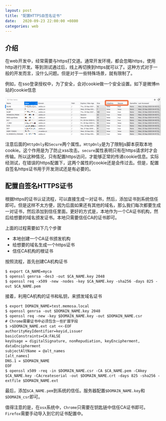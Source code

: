 ```yaml
---
layout: post
title: "配置HTTPS自签名证书"
date:   2020-09-23 22:00:00 +0800
categories: web
---
```

## 介绍

在web开发中，经常需要与https打交道。通常开发环境，都会忽略https，使用http进行开发。等到测试通过后，线上再切换到https就可以了。这种方式对于一般的开发而言，没什么问题。但是对于一些特殊场景，就有限制了。

例如，在sso登录授权中，为了安全，会对cookie做一个安全设置。如下是微博m站的cookie信息

![img](/assert/imgs/https_local_1.png)

注意后面的`HttpOnly`和`Secure`两个属性。`HttpOnly`是为了限制js脚本获取本地cookie。这个作用是为了防止xss攻击。`secure`属性表明只有在https请求时才会传输。所以这种情况，只有配置https访问，才能够正常的传递cookie信息。实际经测试，在错误的https配置下，这两个属性的cookie还是会传过去。但是，配置自签名https证书用于开发测试还是有必要的。

## 配置自签名HTTPS证书

根据https的证书认证流程，可以直接生成一对证书，然后，添加证书到系统信任即可。但是这样不太方便，因为后面如果还有其他的域名，那么我们每次都要生成一对证书，然后添加到信任里面。更好的方式是，本地作为一个CA证书机构，然后给想要的域名颁发证书。本地只需要信任CA的证书即可。

上面的过程需要如下几个步骤

+ 本地创建一个CA证书颁发机构
+ 给想要的域名生成一个https证书
+ 信任CA机构的根证书

按照流程，首先创建CA机构证书

```shell
$ export CA_NAME=myca
$ openssl genrsa -des3 -out $CA_NAME.key 2048
$ openssl req -x509 -new -nodes -key $CA_NAME.key -sha256 -days 825 -out $CA_NAME.pem
```

接着，利用CA机构的证书和私钥，来颁发域名证书

```shell
$ export DOMAIN_NAME=test.memosa.local
$ openssl genrsa -out $DOMAIN_NAME.key 2048
$ openssl req -new -key $DOMAIN_NAME.key -out $DOMAIN_NAME.csr
# Chrome需要证书中必须包含一些扩展字段
$ >$DOMAIN_NAME.ext cat <<-EOF
authorityKeyIdentifier=keyid,issuer
basicConstraints=CA:FALSE
keyUsage = digitalSignature, nonRepudiation, keyEncipherment, dataEncipherment
subjectAltName = @alt_names
[alt_names]
DNS.1 = $DOMAIN_NAME
EOF
$ openssl x509 -req -in $DOMAIN_NAME.csr -CA $CA_NAME.pem -CAkey $CA_NAME.key -CAcreateserial -out $DOMAIN_NAME.crt -days 825 -sha256 -extfile $DOMAIN_NAME.ext
```

最后，添加`$CA_NAME.pem`到系统的信任。服务器配置`$DOMAIN_NAME.key`和`$DOMAIN_csr`即可。

值得注意的是，在`osx`系统中，`Chrome`只需要在钥匙链中信任CA证书即可。`Firefox`需要手动导入到它的证书配置中。